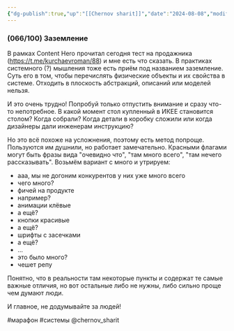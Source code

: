 ```yaml
---
{"dg-publish":true,"up":"[[Chernov sharit]]","date":"2024-08-08","modified_at":"2024-09-10T23:07:09+03:00","posted":"https://t.me/chernov_sharit/608","published_at":"2024-08-08T19:05:00+03:00","dg-path":"/chernov_sharit/2024-08-08 заземление.md","permalink":"/chernov-sharit/2024-08-08-zazemlenie/","dgPassFrontmatter":true}
---
```



### (066/100) Заземление

В рамках Content Hero прочитал сегодня тест на продажника (https://t.me/kurchaevroman/88) и мне есть что сказать. В практиках системного (?) мышления тоже есть приём под названием заземление. Суть его в том, чтобы перечислять физические объекты и их свойства в системе. Отходить в плоскость абстракций, описаний или моделей нельзя.

И это очень трудно! Попробуй только отпустить внимание и сразу что-то непотребное. В какой момент стол купленный в ИКЕЕ становится столом? Когда собрали? Когда детали в коробку сложили или когда дизайнеры дали инженерам инструкцию?

Но это всё похоже на усложнения, поэтому есть метод попроще. Пользуются им душнили, но работает замечательно. Красными флагами могут быть фразы вида "очевидно что", "там много всего", "там нечего рассказывать". Возьмём вариант с много и утрируем:

- ааа, мы не догоним конкурентов у них уже много всего
- чего много?
- фичей на продукте
- например?
- анимации клёвые
- а ещё?
- кнопки красивые
- а ещё?
- шрифты с засечками
- а ещё?
- ...
- это было много?
- чешет репу

Понятно, что в реальности там некоторые пункты и содержат те самые важные отличия, но вот остальные либо не нужны, либо сильно проще чем думают люди.

И главное, не додумывайте за людей!


#марафон #системы @chernov_sharit
